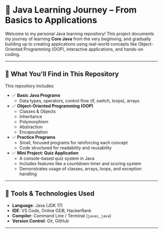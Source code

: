 # 🌟 Java Learning Journey – From Basics to Applications

Welcome to my personal Java learning repository! This project documents my journey of learning **Core Java** from the very beginning, and gradually building up to creating applications using real-world concepts like Object-Oriented Programming (OOP), interactive applications, and hands-on coding.

---

## 🧠 What You'll Find in This Repository

This repository includes:

- ✅ **Basic Java Programs**
  - Data types, operators, control flow (if, switch, loops), arrays
- ✅ **Object-Oriented Programming (OOP)**
  - Classes & Objects
  - Inheritance
  - Polymorphism
  - Abstraction
  - Encapsulation
- ✅ **Practice Programs**
  - Small, focused programs for reinforcing each concept
  - Code structured for readability and reusability
- ✅ **Mini Project: Quiz Application**
  - A console-based quiz system in Java
  - Includes features like a countdown timer and scoring system
  - Demonstrates usage of classes, arrays, loops, and exception handling

---

## 🚀 Tools & Technologies Used

- **Language**: Java (JDK 17)
- **IDE**: VS Code, Online GDB, HackerRank
- **Compiler**: Command Line / Terminal (`javac`, `java`)
- **Version Control**: Git, GitHub

---


